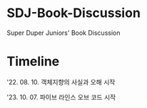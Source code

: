 # SDJ-Book-Discussion
Super Duper Juniors' Book Discussion

# Timeline

'22. 08. 10. 객체지향의 사실과 오해 시작

'23. 10. 07. 파이브 라인스 오브 코드 시작
